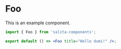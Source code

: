 # Foo

This is an example component.

```jsx
import { Foo } from 'salita-components';

export default () => <Foo title="Hello dumi!" />;
```
